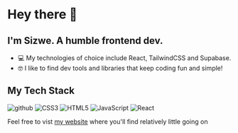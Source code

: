 # Hey there 🧙
## I'm Sizwe. A humble frontend dev.

- 💻 My technologies of choice include React, TailwindCSS and Supabase.
- 🤓 I like to find dev tools and libraries that keep coding fun and simple!

## My Tech Stack
![github](https://img.shields.io/badge/GitHub-000000?style=for-the-badge&logo=GitHub&logoColor=white)
![CSS3](https://img.shields.io/badge/CSS3-1572B6?style=for-the-badge&logo=CSS3&logoColor=white)
![HTML5](https://img.shields.io/badge/HTML5-E34F26?style=for-the-badge&logo=HTML5&logoColor=white)
![JavaScript](https://img.shields.io/badge/JavaScript-F7DF1E?style=for-the-badge&logo=JavaScript&logoColor=white)
![React](https://img.shields.io/badge/React-61DAFB?style=for-the-badge&logo=React&logoColor=white)

Feel free to vist [my website](https://sizwe.vercel.app) where you'll find relatively little going on
